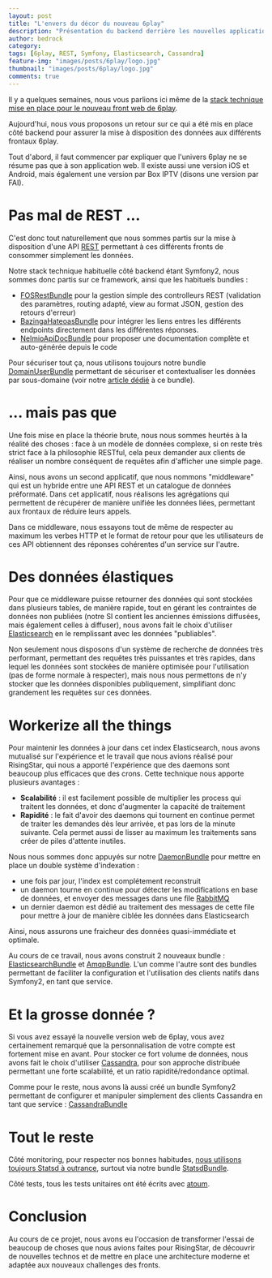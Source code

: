 ```yaml
---
layout: post
title: "L'envers du décor du nouveau 6play"
description: "Présentation du backend derrière les nouvelles applications 6play"
author: bedrock   
category:
tags: [6play, REST, Symfony, Elasticsearch, Cassandra]
feature-img: "images/posts/6play/logo.jpg"
thumbnail: "images/posts/6play/logo.jpg"
comments: true
---
```


Il y a quelques semaines, nous vous parlions ici même de la [stack technique mise en place pour le nouveau front web de 6play](/beta-nouveau-6play-react-isomorphic/).

Aujourd'hui, nous vous proposons un retour sur ce qui a été mis en place côté backend pour assurer la mise à disposition des données aux différents frontaux 6play.

Tout d'abord, il faut commencer par expliquer que l'univers 6play ne se résume pas que à son application web. Il existe aussi une version iOS et Android, mais également une version par Box IPTV (disons une version par FAI).

# Pas mal de REST ...

C'est donc tout naturellement que nous sommes partis sur la mise à disposition d'une API [REST](https://fr.wikipedia.org/wiki/Representational_State_Transfer) permettant à ces différents fronts de consommer simplement les données.

Notre stack technique habituelle côté backend étant Symfony2, nous sommes donc partis sur ce framework, ainsi que les habituels bundles :

* [FOSRestBundle](https://github.com/FriendsOfSymfony/FOSRestBundle) pour la gestion simple des controlleurs REST (validation des paramètres, routing adapté, view au format JSON, gestion des retours d'erreur)
* [BazingaHateoasBundle](https://github.com/willdurand/BazingaHateoasBundle) pour intégrer les liens entres les différents endpoints directement dans les différentes réponses. 
* [NelmioApiDocBundle](https://github.com/nelmio/NelmioApiDocBundle) pour proposer une documentation complète et auto-générée depuis le code

Pour sécuriser tout ça, nous utilisons toujours notre bundle [DomainUserBundle](https://github.com/BedrockStreaming/DomainUserBundle) permettant de sécuriser et contextualiser les données par sous-domaine (voir notre [article dédié](/api-a-consommer-avec-moderation/) à ce bundle).

# ... mais pas que

Une fois mise en place la théorie brute, nous nous sommes heurtés à la réalité des choses : face à un modèle de données complexe, si on reste très strict face à la philosophie RESTful, cela peux demander aux clients de réaliser un nombre conséquent de requêtes afin d'afficher une simple page.

Ainsi, nous avons un second applicatif, que nous nommons "middleware" qui est un hybride entre une API REST et un catalogue de données préformaté. Dans cet applicatif, nous réalisons les agrégations qui permettent de récupérer de manière unifiée les données liées, permettant aux frontaux de réduire leurs appels.

Dans ce middleware, nous essayons tout de même de respecter au maximum les verbes HTTP et le format de retour pour que les utilisateurs de ces API obtiennent des réponses cohérentes d'un service sur l'autre.

# Des données élastiques

Pour que ce middleware puisse retourner des données qui sont stockées dans plusieurs tables, de manière rapide, tout en gérant les contraintes de données non publiées (notre SI contient les anciennes émissions diffusées, mais également celles à diffuser), nous avons fait le choix d'utiliser [Elasticsearch](https://www.elastic.co/fr/) en le remplissant avec les données "publiables".

Non seulement nous disposons d'un système de recherche de données très performant, permettant des requêtes très puissantes et très rapides, dans lequel les données sont stockées de manière optimisée pour l'utilisation (pas de forme normale à respecter), mais nous nous permettons de n'y stocker que les données disponibles publiquement, simplifiant donc grandement les requêtes sur ces données.

# Workerize all the things

Pour maintenir les données à jour dans cet index Elasticsearch, nous avons mutualisé sur l'expérience et le travail que nous avions réalisé pour RisingStar, qui nous a apporté l'expérience que des daemons sont beaucoup plus efficaces que des crons. Cette technique nous apporte plusieurs avantages :

* **Scalabilité** : il est facilement possible de multiplier les process qui traitent les données, et donc d'augmenter la capacité de traitement 
* **Rapidité** : le fait d'avoir des daemons qui tournent en continue permet de traiter les demandes dès leur arrivée, et pas lors de la minute suivante. Cela permet aussi de lisser au maximum les traitements sans créer de piles d'attente inutiles.

Nous nous sommes donc appuyés sur notre [DaemonBundle](https://github.com/BedrockStreaming/DaemonBundle) pour mettre en place un double système d'indexation : 

* une fois par jour, l'index est complétement reconstruit
* un daemon tourne en continue pour détecter les modifications en base de données, et envoyer des messages dans une file [RabbitMQ](https://www.rabbitmq.com/)
* un dernier daemon est dédié au traitement des messages de cette file pour mettre à jour de manière ciblée les données dans Elasticsearch

Ainsi, nous assurons une fraicheur des données quasi-immédiate et optimale.

Au cours de ce travail, nous avons construit 2 nouveaux bundle : [ElasticsearchBundle](https://github.com/BedrockStreaming/ElasticsearchBundle) et [AmqpBundle](https://github.com/BedrockStreaming/AmqpBundle). L'un comme l'autre sont des bundles permettant de faciliter la configuration et l'utilisation des clients natifs dans Symfony2, en tant que service.

# Et la grosse donnée ?

Si vous avez essayé la nouvelle version web de 6play, vous avez certainement remarqué que la personnalisation de votre compte est fortement mise en avant. Pour stocker ce fort volume de données, nous avons fait le choix d'utiliser [Cassandra](https://cassandra.apache.org/), pour son approche distribuée permettant une forte scalabilité, et un ratio rapidité/redondance optimal.

Comme pour le reste, nous avons là aussi créé un bundle Symfony2 permettant de configurer et manipuler simplement des clients Cassandra en tant que service : [CassandraBundle](https://github.com/BedrockStreaming/CassandraBundle)

# Tout le reste

Côté monitoring, pour respecter nos bonnes habitudes, [nous utilisons toujours Statsd à outrance](https://tech.bedrockstreaming.com/2014/01/28/how-we-use-statsd), surtout via notre bundle [StatsdBundle](https://github.com/BedrockStreaming/StatsdBundle).

Côté tests, tous les tests unitaires ont été écrits avec [atoum](https://github.com/atoum/atoum).

# Conclusion

Au cours de ce projet, nous avons eu l'occasion de transformer l'essai de beaucoup de choses que nous avions faites pour RisingStar, de découvrir de nouvelles technos et de mettre en place une architecture moderne et adaptée aux nouveaux challenges des fronts.
